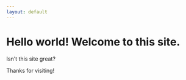 ```yaml
---
layout: default
---
```


# Hello world! Welcome to this site.
Isn't this site great?

Thanks for visiting!
